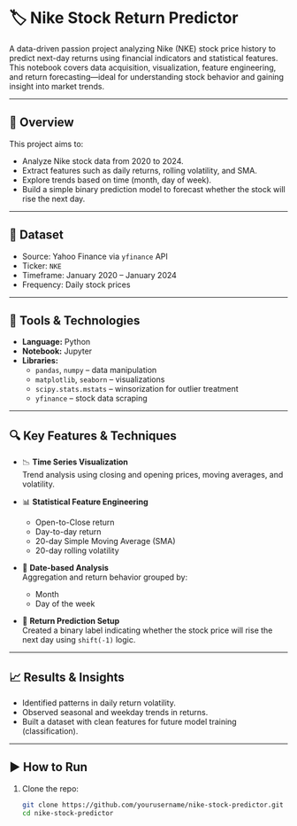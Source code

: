 # 🏷️ Nike Stock Return Predictor

A data-driven passion project analyzing Nike (NKE) stock price history to predict next-day returns using financial indicators and statistical features. This notebook covers data acquisition, visualization, feature engineering, and return forecasting—ideal for understanding stock behavior and gaining insight into market trends.

---

## 📌 Overview

This project aims to:
- Analyze Nike stock data from 2020 to 2024.
- Extract features such as daily returns, rolling volatility, and SMA.
- Explore trends based on time (month, day of week).
- Build a simple binary prediction model to forecast whether the stock will rise the next day.

---

## 📁 Dataset

- Source: Yahoo Finance via `yfinance` API
- Ticker: `NKE`
- Timeframe: January 2020 – January 2024
- Frequency: Daily stock prices

---

## 🔧 Tools & Technologies

- **Language:** Python
- **Notebook:** Jupyter
- **Libraries:** 
  - `pandas`, `numpy` – data manipulation
  - `matplotlib`, `seaborn` – visualizations
  - `scipy.stats.mstats` – winsorization for outlier treatment
  - `yfinance` – stock data scraping

---

## 🔍 Key Features & Techniques

- 📉 **Time Series Visualization**  
  Trend analysis using closing and opening prices, moving averages, and volatility.

- 📊 **Statistical Feature Engineering**  
  - Open-to-Close return
  - Day-to-day return
  - 20-day Simple Moving Average (SMA)
  - 20-day rolling volatility

- 📅 **Date-based Analysis**  
  Aggregation and return behavior grouped by:
  - Month
  - Day of the week

- 🧪 **Return Prediction Setup**  
  Created a binary label indicating whether the stock price will rise the next day using `shift(-1)` logic.

---

## 📈 Results & Insights

- Identified patterns in daily return volatility.
- Observed seasonal and weekday trends in returns.
- Built a dataset with clean features for future model training (classification).

---

## ▶️ How to Run

1. Clone the repo:
   ```bash
   git clone https://github.com/yourusername/nike-stock-predictor.git
   cd nike-stock-predictor
